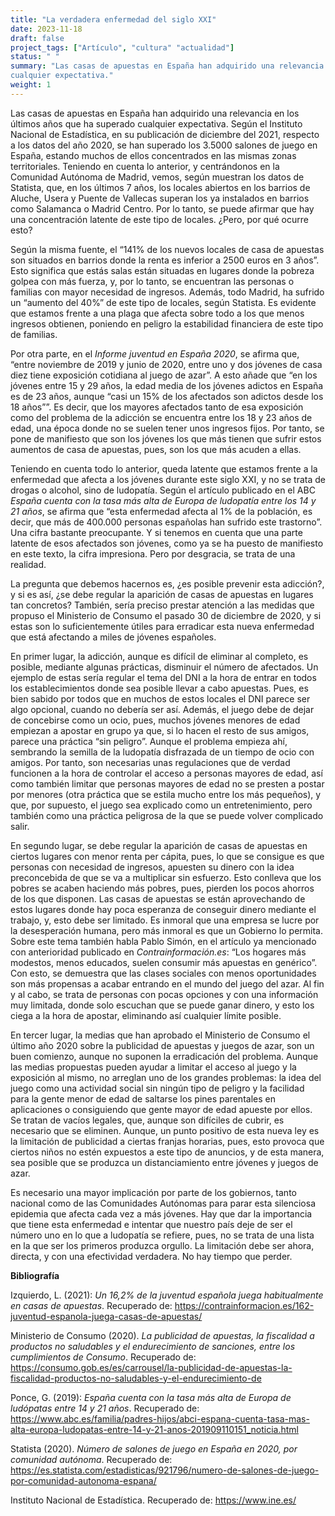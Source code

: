 ```yaml
---
title: "La verdadera enfermedad del siglo XXI"
date: 2023-11-18
draft: false
project_tags: ["Artículo", "cultura" "actualidad"]
status: " "
summary: "Las casas de apuestas en España han adquirido una relevancia en los últimos años que ha superado 
cualquier expectativa."
weight: 1
---
```

Las casas de apuestas en España han adquirido una relevancia en los últimos años que ha superado cualquier
expectativa. Según el Instituto Nacional de Estadística, en su publicación de diciembre del 2021, respecto 
a los datos del año 2020, se han superado los 3.5000 salones de juego en España, estando muchos de ellos 
concentrados en las mismas zonas territoriales. Teniendo en cuenta lo anterior, y centrándonos en la Comunidad 
Autónoma de Madrid, vemos, según muestran los datos de Statista, que, en los últimos 7 años, los locales
abiertos en los barrios de Aluche, Usera y Puente de Vallecas superan los ya instalados en barrios como 
Salamanca o Madrid Centro. Por lo tanto, se puede afirmar que hay una concentración latente de este tipo de
locales. ¿Pero, por qué ocurre esto? 

Según la misma fuente, el “141% de los nuevos locales de casa de apuestas son situados en barrios donde la 
renta es inferior a 2500 euros en 3 años”. Esto significa que estás salas están situadas en lugares donde
la pobreza golpea con más fuerza, y, por lo tanto, se encuentran las personas o familias con mayor necesidad 
de ingresos. Además, todo Madrid, ha sufrido un “aumento del 40%” de este tipo de locales, según Statista. Es 
evidente que estamos frente a una plaga que afecta sobre todo a los que menos ingresos obtienen, poniendo en 
peligro la estabilidad financiera de este tipo de familias. 

Por otra parte, en el *Informe juventud en España 2020*, se afirma que, “entre noviembre de 2019 y junio de 2020, 
entre uno y dos jóvenes de casa diez tiene exposición cotidiana al juego de azar”. A esto añade que “en los 
jóvenes entre 15 y 29 años, la edad media de los jóvenes adictos en España es de 23 años, aunque “casi un 15% 
de los afectados son adictos desde los 18 años””. Es decir, que los mayores afectados tanto de esa exposición 
como del problema de la adicción se encuentra entre los 18 y 23 años de edad, una época donde no se suelen tener
unos ingresos fijos.  Por tanto, se pone de manifiesto que son los jóvenes los que más tienen que sufrir estos
aumentos de casa de apuestas, pues, son los que más acuden a ellas. 

Teniendo en cuenta todo lo anterior, queda latente que estamos frente a la enfermedad que afecta a los jóvenes 
durante este siglo XXI, y no se trata de drogas o alcohol, sino de ludopatía. Según el artículo publicado en el 
ABC *España cuenta con la tasa más alta de Europa de ludopatía entre los 14 y 21 años*, se afirma que “esta enfermedad
afecta al 1% de la población, es decir, que más de 400.000 personas españolas han sufrido este trastorno”. Una 
cifra bastante preocupante. Y si tenemos en cuenta que una parte latente de esos afectados son jóvenes, como ya
se ha puesto de manifiesto en este texto, la cifra impresiona. Pero por desgracia, se trata de una realidad. 

La pregunta que debemos hacernos es, ¿es posible prevenir esta adicción?, y si es así, ¿se debe regular la aparición
de casas de apuestas en lugares tan concretos? También, sería preciso prestar atención a las medidas que propuso
el Ministerio de Consumo el pasado 30 de diciembre de 2020, y si estas son lo suficientemente útiles para erradicar
esta nueva enfermedad que está afectando a miles de jóvenes españoles. 

En primer lugar, la adicción, aunque es difícil de eliminar al completo, es posible, mediante algunas prácticas,
disminuir el número de afectados. Un ejemplo de estas sería regular el tema del DNI a la hora de entrar en todos
los establecimientos donde sea posible llevar a cabo apuestas. Pues, es bien sabido por todos que en muchos de estos
locales el DNI parece ser algo opcional, cuando no debería ser así. Además, el juego debe de dejar de concebirse
como un ocio, pues, muchos jóvenes menores de edad empiezan a apostar en grupo ya que, si lo hacen el resto de sus
amigos, parece una práctica “sin peligro”. Aunque el problema empieza ahí, sembrando la semilla de la ludopatía 
disfrazada de un tiempo de ocio con amigos. Por tanto, son necesarias unas regulaciones que de verdad funcionen 
a la hora de controlar el acceso a personas mayores de edad, así como también limitar que personas mayores de edad
no se presten a postar por menores (otra práctica que se estila mucho entre los más pequeños), y que, por supuesto, 
el juego sea explicado como un entretenimiento, pero también como una práctica peligrosa de la que se puede volver
complicado salir.

En segundo lugar, se debe regular la aparición de casas de apuestas en ciertos lugares con menor renta per cápita, 
pues, lo que se consigue es que personas con necesidad de ingresos, apuesten su dinero con la idea preconcebida de
que se va a multiplicar sin esfuerzo. Esto conlleva que los pobres se acaben haciendo más pobres, pues, pierden los
pocos ahorros de los que disponen. Las casas de apuestas se están aprovechando de estos lugares donde hay poca 
esperanza de conseguir dinero mediante el trabajo, y, esto debe ser limitado. Es inmoral que una empresa se lucre 
por la desesperación humana, pero más inmoral es que un Gobierno lo permita. Sobre este tema también habla Pablo 
Simón, en el artículo ya mencionado con anterioridad publicado en *Contrainformación.es*: “Los hogares más modestos,
menos educados, suelen consumir más apuestas en genérico”. Con esto, se demuestra que las clases sociales con menos 
oportunidades son más propensas a acabar entrando en el mundo del juego del azar. Al fin y al cabo, se trata de
personas con pocas opciones y con una información muy limitada, donde solo escuchan que se puede ganar dinero, y
esto los ciega a la hora de apostar, eliminando así cualquier límite posible. 

En tercer lugar, la medias que han aprobado el Ministerio de Consumo el último año 2020 sobre la publicidad de apuestas
y juegos de azar, son un buen comienzo, aunque no suponen la erradicación del problema. Aunque las medias propuestas 
pueden ayudar a limitar el acceso al juego y la exposición al mismo, no arreglan uno de los grandes problemas: la idea
del juego como una actividad social sin ningún tipo de peligro y la facilidad para la gente menor de edad de saltarse
los pines parentales en aplicaciones o consiguiendo que gente mayor de edad apueste por ellos. Se tratan de vacíos legales,
que, aunque son difíciles de cubrir, es necesario que se eliminen. Aunque, un punto positivo de esta nueva ley es la 
limitación de publicidad a ciertas franjas horarias, pues, esto provoca que ciertos niños no estén expuestos a este tipo 
de anuncios, y de esta manera, sea posible que se produzca un distanciamiento entre jóvenes y juegos de azar. 

Es necesario una mayor implicación por parte de los gobiernos, tanto nacional como de las Comunidades Autónomas para
parar esta silenciosa epidemia que afecta cada vez a más jóvenes. Hay que dar la importancia que tiene esta enfermedad 
e intentar que nuestro país deje de ser el número uno en lo que a ludopatía se refiere, pues, no se trata de una lista 
en la que ser los primeros produzca orgullo. La limitación debe ser ahora, directa, y con una efectividad verdadera. No
hay tiempo que perder. 

**Bibliografía**

Izquierdo, L. (2021): *Un 16,2% de la juventud española juega habitualmente en casas de apuestas*. Recuperado de: https://contrainformacion.es/162-juventud-espanola-juega-casas-de-apuestas/

Ministerio de Consumo (2020). *La publicidad de apuestas, la fiscalidad a productos no saludables y el endurecimiento de sanciones, entre los cumplimientos de Consumo*. Recuperado de: https://consumo.gob.es/es/carrousel/la-publicidad-de-apuestas-la-fiscalidad-productos-no-saludables-y-el-endurecimiento-de 

Ponce, G. (2019): *España cuenta con la tasa más alta de Europa de ludópatas entre 14 y 21 años*. Recuperado de: https://www.abc.es/familia/padres-hijos/abci-espana-cuenta-tasa-mas-alta-europa-ludopatas-entre-14-y-21-anos-201909110151_noticia.html 

Statista (2020). *Número de salones de juego en España en 2020, por comunidad autónoma*. Recuperado de: https://es.statista.com/estadisticas/921796/numero-de-salones-de-juego-por-comunidad-autonoma-espana/ 

Instituto Nacional de Estadística. Recuperado de: https://www.ine.es/ 


